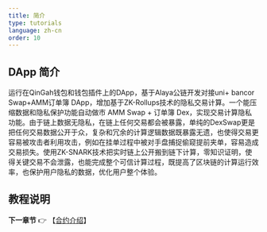 ```yaml
---
title: 简介
type: tutorials
language: zh-cn
order: 10
---
```


## DApp 简介

运行在QinGah钱包和钱包插件上的DApp，基于Alaya公链开发对接uni+ bancor Swap+AMM订单簿 DApp，增加基于ZK-Rollups技术的隐私交易计算。一个能压缩数据和隐私保护功能自动做市 AMM Swap + 订单簿 Dex，实现交易计算隐私功能。由于链上数据无隐私，在链上任何交易都会被暴露，单纯的DexSwap更是把任何交易数据公开于众，复杂和冗余的计算逻辑数据既暴露无遗，也使得交易更容易被攻击者利用攻击，例如在挂单过程中被对手盘捕捉偷窥提前夹单，容易造成交易损失。使用ZK-SNARK技术把实时链上公开搬到链下计算，零知识证明，使得关键交易不会泄露，也能完成整个可信计算过程，既提高了区块链的计算运行效率，也保护用户隐私的数据，优化用户整个体验。
## 教程说明

**下一章节**
👉 【[合约介绍](smart-contract-instructions.html)】